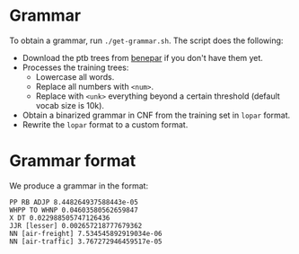 # Grammar
To obtain a grammar, run `./get-grammar.sh`. The script does the following:
* Download the ptb trees from [benepar](https://github.com/nikitakit/self-attentive-parser/tree/master/data) if you don't have them yet.
* Processes the training trees:
  * Lowercase all words.
  * Replace all numbers with `<num>`.
  * Replace with `<unk>` everything beyond a certain threshold (default vocab size is 10k).
* Obtain a binarized grammar in CNF from the training set in `lopar` format.
* Rewrite the `lopar` format to a custom format.

# Grammar format
We produce a grammar in the format:
```
PP RB ADJP 8.448264937588443e-05
WHPP TO WHNP 0.04603580562659847
X DT 0.022988505747126436
JJR [lesser] 0.002657218777679362
NN [air-freight] 7.534545892919034e-06
NN [air-traffic] 3.767272946459517e-05
```
